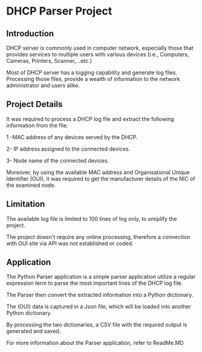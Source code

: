 # DHCP Parser Project

## Introduction

DHCP server is commonly used in computer network, especially those that provides services to multiple users with 
various devices (i.e., Computers, Cameras, Printers, Scanner,...etc.)

Most of DHCP server has a logging capability and generate log files. Processing those files, provide a wealth of information to the network administrator and users alike.

## Project Details

It was required to process a DHCP log file and extract the following information from the file:

1 -MAC address of any devices served by the DHCP.

2- IP address assigned to the connected devices.

3- Node name of the connected devices.

Moreover, by using the available MAC address and Organisational Unique Identifier (OUI), it was required to get the manufacturer
details of the NIC of the examined node.

## Limitation

The available log file is limited to 100 lines of log only, to smiplify the project.

The project doesn't require any online processing, therefore a connection with OUI site via API was not established or coded.

## Application

The Python Parser application is a simple parser application utilize a regular expression term to parse the most important 
lines of the DHCP log file.

The Parser then convert the extracted information into a Python dictionary.

The (OUI) data is captured in a Json file, which will be loaded into another Python dictionary.

By processing the two dictionaries, a CSV file with the required output is generated and saved.

For more information about the Parser application, refer to <a src="ReadMe.md">ReadMe.MD</a>

